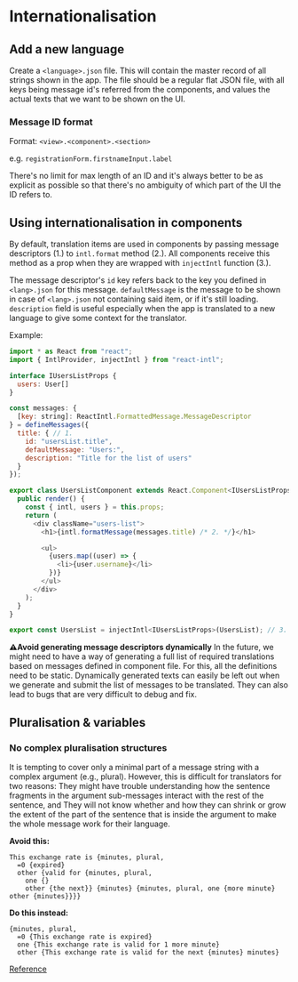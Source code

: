 # Internationalisation

## Add a new language
Create a `<language>.json` file. This will contain the master record of all strings shown in the app.
The file should be a regular flat JSON file, with all keys being message id's referred from the components, and values the actual texts that we want to be shown on the UI.


### Message ID format
Format:
`<view>.<component>.<section>`

e.g. `registrationForm.firstnameInput.label`

There's no limit for max length of an ID and it's always better to be as explicit as possible so that there's no ambiguity of which part of the UI the ID refers to.

## Using internationalisation in components

By default, translation items are used in components by passing message descriptors (1.) to `intl.format` method (2.).
All components receive this method as a prop when they are wrapped with `injectIntl` function (3.).

The message descriptor's `id` key refers back to the key you defined in `<lang>.json` for this message. `defaultMessage` is the message to be shown in case of `<lang>.json` not containing said item, or if it's still loading. `description` field is useful especially when the app is translated to a new language to give some context for the translator.


Example:

```js
import * as React from "react";
import { IntlProvider, injectIntl } from "react-intl";

interface IUsersListProps {
  users: User[]
}

const messages: {
  [key: string]: ReactIntl.FormattedMessage.MessageDescriptor
} = defineMessages({
  title: { // 1.
    id: "usersList.title",
    defaultMessage: "Users:",
    description: "Title for the list of users"
  }
});

export class UsersListComponent extends React.Component<IUsersListProps, {}> {
  public render() {
    const { intl, users } = this.props;
    return (
      <div className="users-list">
        <h1>{intl.formatMessage(messages.title) /* 2. */}</h1>

        <ul>
          {users.map((user) => {
            <li>{user.username}</li>
          })}
        </ul>
      </div>
    );
  }
}

export const UsersList = injectIntl<IUsersListProps>(UsersList); // 3.
```

**⚠️Avoid  generating message descriptors dynamically**
In the future, we might need to have a way of generating a full list of required translations based on messages defined in component file. For this, all the definitions need to be static. Dynamically generated texts can easily be left out when we generate and submit the list of messages to be translated. They can also lead to bugs that are very difficult to debug and fix.

## Pluralisation & variables
### No complex pluralisation structures

It is tempting to cover only a minimal part of a message string with a complex argument (e.g., plural). However, this is difficult for translators for two reasons:
They might have trouble understanding how the sentence fragments in the argument sub-messages interact with the rest of the sentence, and
They will not know whether and how they can shrink or grow the extent of the part of the sentence that is inside the argument to make the whole message work for their language.

**Avoid this:**
```
This exchange rate is {minutes, plural,
  =0 {expired}
  other {valid for {minutes, plural,
    one {}
    other {the next}} {minutes} {minutes, plural, one {more minute} other {minutes}}}}
```

**Do this instead:**
```
{minutes, plural,
  =0 {This exchange rate is expired}
  one {This exchange rate is valid for 1 more minute}
  other {This exchange rate is valid for the next {minutes} minutes}
```

[Reference](http://userguide.icu-project.org/formatparse/messages)
